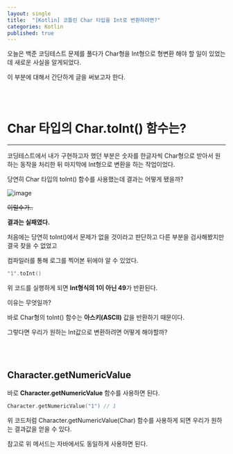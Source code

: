 ```yaml
---
layout: single
title:  "[Kotlin] 코틀린 Char 타입을 Int로 변환하려면?"
categories: Kotlin
published: true
---
```


오늘은 백준 코딩테스트 문제를 풀다가 Char형을 Int형으로 형변환 해야 할 일이 있었는데 새로운 사실을 알게되었다.

이 부분에 대해서 간단하게 글을 써보고자 한다.

<br/><br/>

# Char 타입의 Char.toInt() 함수는?

---

코딩테스트에서 내가 구현하고자 했던 부분은 숫자를 한글자씩 Char형으로 받아서 원하는 동작을 처리한 뒤 마지막에 Int형으로 변환을 하는 작업이었다.

당연히 Char 타입의 toInt() 함수를 사용했는데 결과는 어떻게 됐을까?


![image](https://github.com/nam8399/NewProduct/assets/69960282/107b09d6-0548-4fab-ae33-89d27b0f4278)


~~이럴수가..~~

**결과는 실패였다.**

처음에는 당연히 toInt()에서 문제가 없을 것이라고 판단하고 다른 부분을 검사해봤지만 결국 찾을 수 없었고

컴파일러를 통해 로그를 찍어본 뒤에야 알 수 있었다.

```kotlin
"1".toInt()
```

위 코드를 실행하게 되면 **Int형식의 1이 아닌 49**가 반환된다.

이유는 무엇일까?

바로 Char형의 toInt() 함수는 **아스키(ASCII)** 값을 반환하기 때문이다.

그렇다면 우리가 원하는 Int값으로 변환하려면 어떻게 해야할까?


<br/><br/>

## Character.getNumericValue

바로 **Character.getNumericValue** 함수를 사용하면 된다.


```kotlin
Character.getNumericValue("1") // 1
```

위 코드처럼 Character.getNumericValue(Char) 함수를 사용하게 되면 우리가 원하는 결과값을 얻을 수 있다.

참고로 위 메서드는 자바에서도 동일하게 사용하면 된다.

